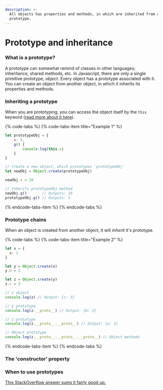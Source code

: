 ```yaml
---
description: >-
  All objects has properties and methods, in which are inherited from a
  prototype.
---
```


# Prototype and inheritance

### What is a prototype?

A prototype can somewhat remind of classes in other languages; inheritance, shared methods, etc. In Javascript, there are only a single primitive prototype; _object_. Every object has a prototype associated with it. You can create an object from another object, in which it inherits its properties and methods. 

### Inheriting a prototype

When you are prototyping, you can access the object itself by the `this` keyword \([read more about it here](untitled.md)\). 

{% code-tabs %}
{% code-tabs-item title="Example 1" %}
```javascript
let prototypeObj = {
    x: 5,
    g() {
        console.log(this.x)
    }
}

// Create a new object, which prototypes 'prototypeObj'
let newObj = Object.create(prototypeObj)

newObj.x = 10

// Inherits prototypeObj method
newObj.g()       // Outputs: 10
prototypeObj.g() // Outputs: 5
```
{% endcode-tabs-item %}
{% endcode-tabs %}

### Prototype chains

When an object is created from another object, it will _inherit_ it's prototype.

{% code-tabs %}
{% code-tabs-item title="Example 2" %}
```javascript
let x = {
  a: 1
}

let y = Object.create(x)
y.b = 2

let z = Object.create(y)
z.c = 3

// z object
console.log(z) // Output: {c: 3}

// y prototype
console.log(z.__proto__) // Output: {b: 2}

// z prototype
console.log(z.__proto__.__proto__) // Output: {a: 1}

// Object prototype
console.log(z.__proto__.__proto__.__proto__) // Object methods
```
{% endcode-tabs-item %}
{% endcode-tabs %}

### The 'constructor' property

### When to use prototypes

[This StackOverflow answer sums it fairly good up.](https://stackoverflow.com/a/4737008)


